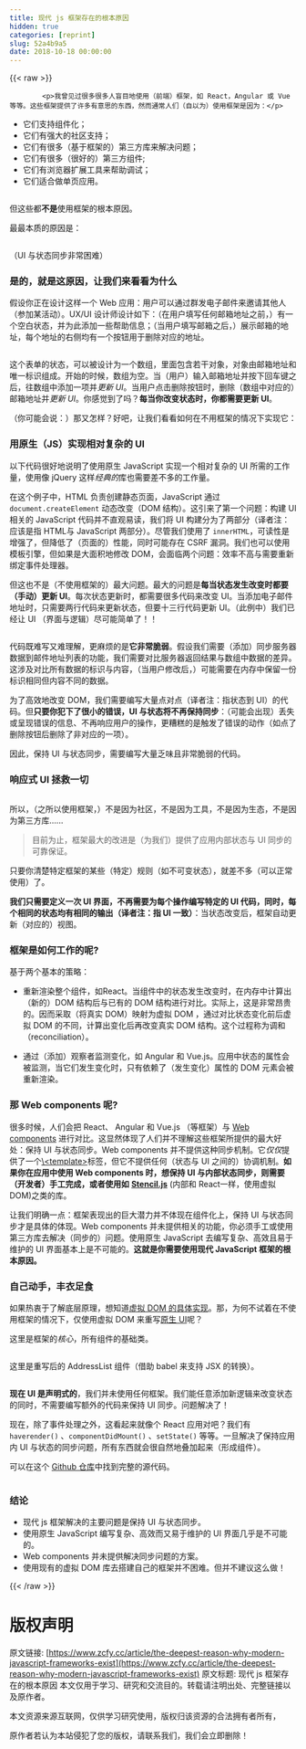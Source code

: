 ```yaml
---
title: 现代 js 框架存在的根本原因
hidden: true
categories: [reprint]
slug: 52a4b9a5
date: 2018-10-18 00:00:00
---
```


{{< raw >}}

            <p>我曾见过很多很多人盲目地使用（前端）框架，如 React，Angular 或 Vue等等。这些框架提供了许多有意思的东西，然而通常人们（自以为）使用框架是因为：</p>
<ul>
<li>它们支持组件化；</li>
<li>它们有强大的社区支持；</li>
<li>它们有很多（基于框架的）第三方库来解决问题；</li>
<li>它们有很多（很好的）第三方组件;</li>
<li>它们有浏览器扩展工具来帮助调试；</li>
<li>它们适合做单页应用。</li>
</ul>
<p><img src="https://p0.ssl.qhimg.com/t01520df2f766db5bb7.gif" alt=""></p>
<p>但这些都<strong>不是</strong>使用框架的根本原因。</p>
<p>最最本质的原因是：</p>
<p><img src="https://p0.ssl.qhimg.com/t01b014122d190a5557.png" alt=""></p>
<p>（UI 与状态同步非常困难）</p>
<h3>是的，就是这原因，让我们来看看为什么</h3>
<p>假设你正在设计这样一个 Web 应用：用户可以通过群发电子邮件来邀请其他人（参加某活动）。UX/UI 设计师设计如下：（在用户填写任何邮箱地址之前，）有一个空白状态，并为此添加一些帮助信息；（当用户填写邮箱之后，）展示邮箱的地址，每个地址的右侧均有一个按钮用于删除对应的地址。</p>
<p><img src="https://p0.ssl.qhimg.com/t01a93a13bd1853564f.png" alt=""></p>
<p>这个表单的状态，可以被设计为一个数组，里面包含若干对象，对象由邮箱地址和唯一标识组成。开始的时候，数组为空。当（用户）输入邮箱地址并按下回车键之后，往数组中添加一项并<em>更新 UI</em>。当用户点击删除按钮时，删除（数组中对应的）邮箱地址并<em>更新 UI</em>。你感觉到了吗？<strong>每当你改变状态时，你都需要更新 UI</strong>。</p>
<p>（你可能会说：）那又怎样？好吧，让我们看看如何在不用框架的情况下实现它：</p>
<h3>用原生（JS）实现相对复杂的 UI</h3>
<p>以下代码很好地说明了使用原生 JavaScript 实现一个相对复杂的 UI 所需的工作量，使用像  jQuery 这样<em>经典的</em>库也需要差不多的工作量。</p>
<p>在这个例子中，HTML 负责创建静态页面，JavaScript 通过 <code>document.createElement</code> 动态改变（DOM 结构）。这引来了第一个问题：构建 UI 相关的 JavaScript 代码并不直观易读，我们将 UI 构建分为了两部分（译者注：应该是指 HTML与 JavaScript 两部分）。尽管我们使用了 <code>innerHTML</code>，可读性是增强了，但降低了（页面的）性能，同时可能存在 CSRF 漏洞。我们也可以使用模板引擎，但如果是大面积地修改 DOM，会面临两个问题：效率不高与需要重新绑定事件处理器。</p>
<p>但这也不是（不使用框架的）最大问题。最大的问题是<strong>每当状态发生改变时都要（手动）更新 UI</strong>。每次状态更新时，都需要很多代码来改变 UI。当添加电子邮件地址时，只需要两行代码来更新状态，但要十三行代码更新 UI。（此例中）我们已经让 UI （界面与逻辑）尽可能简单了！！</p>
<p><img src="https://p0.ssl.qhimg.com/t01db0c98185d3d42ce.png" alt=""></p>
<p>代码既难写又难理解，更麻烦的是<strong>它非常脆弱</strong>。假设我们需要（添加）同步服务器数据到邮件地址列表的功能，我们需要对比服务器返回结果与数组中数据的差异。这涉及对比所有数据的标识与内容，（当用户修改后，）可能需要在内存中保留一份标识相同但内容不同的数据。</p>
<p>为了高效地改变 DOM，我们需要编写大量点对点（译者注：指状态到 UI）的代码。但<strong>只要你犯下了很小的错误，UI 与状态将不再保持同步</strong>：（可能会出现）丢失或呈现错误的信息、不再响应用户的操作，更糟糕的是触发了错误的动作（如点了删除按钮后删除了非对应的一项）。</p>
<p>因此，保持 UI 与状态同步，需要编写大量乏味且非常脆弱的代码。</p>
<h3>响应式 UI 拯救一切</h3>
<p><img src="https://p0.ssl.qhimg.com/t01e4816a9ccd93464b.jpg" alt=""></p>
<p>所以，（之所以使用框架，）不是因为社区，不是因为工具，不是因为生态，不是因为第三方库......</p>
<blockquote>
<p>目前为止，框架最大的改进是（为我们）提供了应用内部状态与 UI 同步的可靠保证。</p>
</blockquote>
<p>只要你清楚特定框架的某些（特定）规则（如不可变状态），就差不多（可以正常使用）了。</p>
<p><strong>我们只需要定义一次 UI 界面，不再需要为每个操作编写特定的 UI 代码，同时，每个相同的状态均有相同的输出（译者注：指 UI 一致）</strong>：当状态改变后，框架自动更新（对应的）视图。</p>
<h3>框架是如何工作的呢?</h3>
<p>基于两个基本的策略：</p>
<ul>
<li><p>重新渲染整个组件，如React。当组件中的状态发生改变时，在内存中计算出（新的）DOM 结构后与已有的 DOM 结构进行对比。实际上，这是非常昂贵的。因而采取（将真实 DOM）映射为虚拟 DOM ，通过对比状态变化前后虚拟 DOM 的不同，计算出变化后再改变真实 DOM 结构。这个过程称为调和（reconciliation）。</p>
</li>
<li><p>通过（添加）观察者监测变化，如 Angular 和 Vue.js。应用中状态的属性会被监测，当它们发生变化时，只有依赖了（发生变化）属性的 DOM 元素会被重新渲染。</p>
</li>
</ul>
<h3>那 Web components 呢?</h3>
<p>很多时候，人们会把 React、 Angular 和 Vue.js （等框架）与 <a href="https://www.webcomponents.org/">Web components</a> 进行对比。这显然体现了人们并不理解这些框架所提供的最大好处：保持 UI 与状态同步。Web components 并不提供这种同步机制。它<em>仅仅</em>提供了一个<a href="https://developer.mozilla.org/en-US/docs/Web/HTML/Element/template">\&lt;template&gt;</a>标签，但它不提供任何（状态与 UI 之间的）协调机制。<strong>如果你在应用中使用 Web components 时，想保持 UI 与内部状态同步，则需要（开发者）手工完成，或者使用如</strong> <a href="https://stenciljs.com/"><strong>Stencil.js</strong></a> (内部和 React一样，使用虚拟 DOM)之类的库。</p>
<p>让我们明确一点：框架表现出的巨大潜力并不体现在组件化上，保持 UI 与状态同步才是具体的体现。Web components 并未提供相关的功能，你必须手工或使用第三方库去解决（同步的）问题。使用原生 JavaScript 去编写复杂、高效且易于维护的 UI 界面基本上是不可能的。<strong>这就是你需要使用现代 JavaScript 框架的根本原因。</strong></p>
<h3>自己动手，丰衣足食</h3>
<p>如果热衷于了解底层原理，想知道<a href="https://github.com/Matt-Esch/virtual-dom">虚拟 DOM 的具体实现</a>。那，为何不试着在不使用框架的情况下，仅使用虚拟 DOM 来重写<a href="https://codepen.io/gimenete/pen/vRZLrq">原生 UI</a>呢？</p>
<p>这里是框架的<em>核心</em>，所有组件的基础类。</p>
<p><img src="https://cdn-images-1.medium.com/max/1600/1*wqe8mY3MVDYL-oPEcB7b5Q.png" alt=""></p>
<p>这里是重写后的 AddressList 组件（借助 babel 来支持 JSX 的转换）。</p>
<p><img src="https://cdn-images-1.medium.com/max/1600/1*r6_pPT8W5216ptmhUjoPJQ.png" alt=""></p>
<p><strong>现在 UI 是声明式的</strong>，我们并未使用任何框架。我们能任意添加新逻辑来改变状态的同时，不需要编写额外的代码来保持 UI 同步。问题解决了！</p>
<p>现在，除了事件处理之外，这看起来就像个 React 应用对吧？我们有<code>haverender()</code> 、<code>componentDidMount()</code> 、<code>setState()</code> 等等。一旦解决了保持应用内 UI 与状态的同步问题，所有东西就会很自然地叠加起来（形成组件）。</p>
<p>可以在这个 <a href="https://github.com/gimenete/ui-state-sync">Github 仓库</a>中找到完整的源代码。</p>
<p><img src="https://cdn-images-1.medium.com/max/1600/1*4877k4Hq9dPdtmvg9hnGFA.jpeg" alt=""></p>
<h3>结论</h3>
<ul>
<li>现代 js 框架解决的主要问题是保持 UI 与状态同步。</li>
<li>使用原生 JavaScript 编写复杂、高效而又易于维护的 UI 界面几乎是不可能的。</li>
<li>Web components 并未提供解决同步问题的方案。</li>
<li>使用现有的虚拟 DOM 库去搭建自己的框架并不困难。但并不建议这么做！</li>
</ul>

          
{{< /raw >}}

# 版权声明
原文链接: [https://www.zcfy.cc/article/the-deepest-reason-why-modern-javascript-frameworks-exist](https://www.zcfy.cc/article/the-deepest-reason-why-modern-javascript-frameworks-exist)
原文标题: 现代 js 框架存在的根本原因
本文仅用于学习、研究和交流目的。转载请注明出处、完整链接以及原作者。 

本文资源来源互联网，仅供学习研究使用，版权归该资源的合法拥有者所有，

原作者若认为本站侵犯了您的版权，请联系我们，我们会立即删除！
